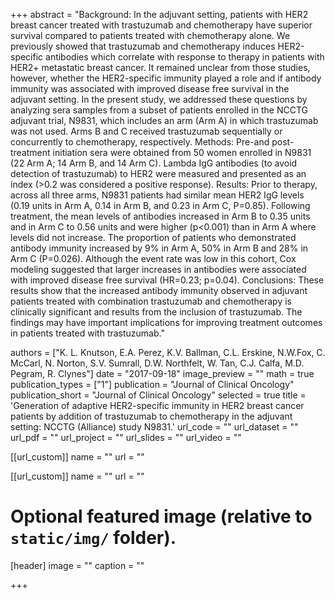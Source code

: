 +++
abstract = "Background: In the adjuvant setting, patients with HER2 breast cancer treated with trastuzumab and chemotherapy have superior survival compared to patients treated with chemotherapy alone. We previously showed that trastuzumab and chemotherapy induces HER2-specific antibodies which correlate with response to therapy in patients with HER2+ metastatic breast cancer. It remained unclear from those studies, however, whether the HER2-specific immunity played a role and if antibody immunity was associated with improved disease free survival in the adjuvant setting. In the present study, we addressed these questions by analyzing sera samples from a subset of patients enrolled in the NCCTG adjuvant trial, N9831, which includes an arm (Arm A) in which trastuzumab was not used. Arms B and C received trastuzumab sequentially or concurrently to chemotherapy, respectively. Methods: Pre-and post-treatment initiation sera were obtained from 50 women enrolled in N9831 (22 Arm A; 14 Arm B, and 14 Arm C). Lambda IgG antibodies (to avoid detection of trastuzumab) to HER2 were measured and presented as an index (>0.2 was considered a positive response). Results: Prior to therapy, across all three arms, N9831 patients had similar mean HER2 IgG levels (0.19 units in Arm A, 0.14 in Arm B, and 0.23 in Arm C, P=0.85). Following treatment, the mean levels of antibodies increased in Arm B to 0.35 units and in Arm C to 0.56 units and were higher (p<0.001) than in Arm A where levels did not increase. The proportion of patients who demonstrated antibody immunity increased by 9% in Arm A, 50% in Arm B and 28% in Arm C (P=0.026). Although the event rate was low in this cohort, Cox modeling suggested that larger increases in antibodies were associated with improved disease free survival (HR=0.23; p=0.04). Conclusions: These results show that the increased antibody immunity observed in adjuvant patients treated with combination trastuzumab and chemotherapy is clinically significant and results from the inclusion of trastuzumab. The findings may have important implications for improving treatment outcomes in patients treated with trastuzumab."

authors = ["K. L. Knutson, E.A. Perez, K.V. Ballman, C.L. Erskine, N.W.Fox, C. McCarl, N. Norton, S.V. Sumrall, D.W. Northfelt, W. Tan, C.J. Calfa, M.D. Pegram, R. Clynes"]
date = "2017-09-18"
image_preview = ""
math = true
publication_types = ["1"]
publication = "Journal of Clinical Oncology"
publication_short = "Journal of Clinical Oncology"
selected = true
title = 'Generation of adaptive HER2-specific immunity in HER2 breast cancer patients by addition of trastuzumab to chemotherapy in the adjuvant setting: NCCTG (Alliance) study N9831.'
url_code = ""
url_dataset = ""
url_pdf = ""
url_project = ""
url_slides = ""
url_video = ""

[[url_custom]]
name = ""
url = ""

[[url_custom]]
name = ""
url = ""



# Optional featured image (relative to `static/img/` folder).
[header]
image = ""
caption = ""

+++

